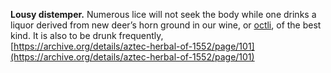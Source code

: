 **Lousy distemper.** Numerous lice will not seek the body while one drinks a liquor derived from new deer’s horn ground in our wine, or [octli](octli.md), of the best kind. It is also to be drunk frequently,  
[https://archive.org/details/aztec-herbal-of-1552/page/101](https://archive.org/details/aztec-herbal-of-1552/page/101)  

